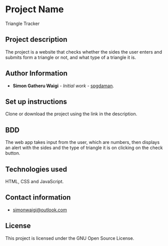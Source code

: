 # Project Name

Triangle Tracker

## Project description

The project is a website that checks whether the sides the user enters and submits form a triangle or not, and what type of a triangle it is.

## Author Information

* **Simon Gatheru Waigi** - *Initial work* - [spgdaman](https://github.com/spgdaman).

## Set up instructions

Clone or download the project using the link in the description.

## BDD

The web app takes input from the user, which are numbers, then displays an alert with the sides and the type of triangle it is on clicking on the check button.

## Technologies used

HTML, CSS and JavaScript.

## Contact information

* simonwaigi@outlook.com

## License

This project is licensed under the GNU Open Source License.
